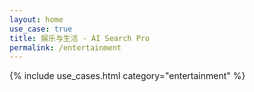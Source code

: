 ```yaml
---
layout: home
use_case: true
title: 娱乐与生活 - AI Search Pro
permalink: /entertainment
---
```


{% include use_cases.html category="entertainment" %}